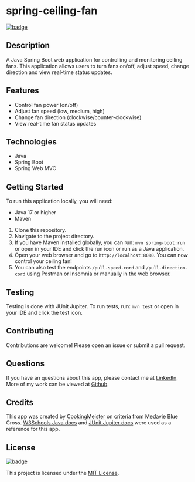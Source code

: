 # spring-ceiling-fan

[![badge](https://img.shields.io/badge/license-MIT-brightgreen.svg)](https://opensource.org/licenses/mit)

## Description

A Java Spring Boot web application for controlling and monitoring ceiling fans. This application allows users to turn fans on/off, adjust speed, change direction and view real-time status updates.

## Features

- Control fan power (on/off)
- Adjust fan speed (low, medium, high)
- Change fan direction (clockwise/counter-clockwise)
- View real-time fan status updates

## Technologies

- Java
- Spring Boot
- Spring Web MVC

## Getting Started

To run this application locally, you will need:

- Java 17 or higher
- Maven

1. Clone this repository.
2. Navigate to the project directory.
3. If you have Maven installed globally, you can run: `mvn spring-boot:run` or open in your IDE and click the run icon or run as a Java application.
4. Open your web browser and go to `http://localhost:8080`. You can now control your ceiling fan!
5. You can also test the endpoints `/pull-speed-cord` and `/pull-direction-cord` using Postman or Insomnia or manually in the web browser.

## Testing

Testing is done with JUnit Jupiter. To run tests, run: `mvn test` or open in your IDE and click the test icon.

## Contributing

Contributions are welcome! Please open an issue or submit a pull request.

## Questions

If you have an questions about this app, please contact me at [LinkedIn](https://www.linkedin.com/in/shawn-meister/). More of my work can be viewed at [Github](https://github.com/CookingMeister).

## Credits

This app was created by [CookingMeister](https://github.com/CookingMeister) on criteria from Medavie Blue Cross. [W3Schools Java docs](https://www.w3schools.com/java/) and [JUnit Jupiter docs](https://junit.org/junit5/docs/snapshot/user-guide/) were used as a reference for this app.

## License

[![badge](https://img.shields.io/badge/license-MIT-brightgreen.svg)](https://opensource.org/licenses/mit)

This project is licensed under the [MIT License](LICENSE).
